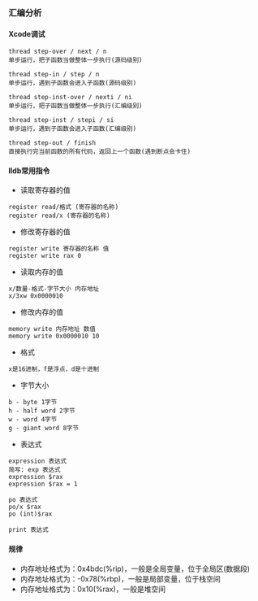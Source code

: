 ### 汇编分析

#### Xcode调试

```
thread step-over / next / n
单步运行，把子函数当做整体一步执行(源码级别)
```

```
thread step-in / step / n
单步运行，遇到子函数会进入子函数(源码级别)
```

```
thread step-inst-over / nexti / ni
单步运行，把子函数当做整体一步执行(汇编级别)
```

```
thread step-inst / stepi / si
单步运行，遇到子函数会进入子函数(汇编级别)
```

```
thread step-out / finish
直接执行完当前函数的所有代码，返回上一个函数(遇到断点会卡住)
```

#### lldb常用指令

* 读取寄存器的值

```
register read/格式 (寄存器的名称)
register read/x	(寄存器的名称)
```

* 修改寄存器的值

```
register write 寄存器的名称 值
register write rax 0
```

* 读取内存的值

```
x/数量-格式-字节大小 内存地址
x/3xw 0x0000010
```

* 修改内存的值

```
memory write 内存地址 数值
memory write 0x0000010 10
```

* 格式

```
x是16进制，f是浮点，d是十进制
```

* 字节大小

```
b - byte 1字节
h - half word 2字节
w - word 4字节
g - giant word 8字节
```

* 表达式

```
expression 表达式
简写: exp 表达式
expression $rax
expression $rax = 1
```

```
po 表达式
po/x $rax
po (int)$rax
```

```
print 表达式
```

#### 规律

* 内存地址格式为：0x4bdc(%rip)，一般是全局变量，位于全局区(数据段)
* 内存地址格式为：-0x78(%rbp)，一般是局部变量，位于栈空间
* 内存地址格式为：0x10(%rax)，一般是堆空间